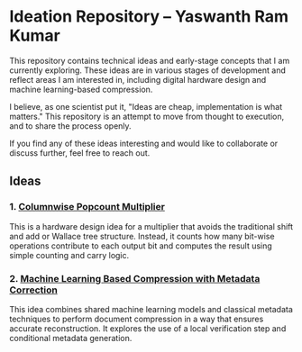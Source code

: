 # Ideation Repository – Yaswanth Ram Kumar

This repository contains technical ideas and early-stage concepts that I am currently exploring. These ideas are in various stages of development and reflect areas I am interested in, including digital hardware design and machine learning-based compression.

I believe, as one scientist put it, "Ideas are cheap, implementation is what matters." This repository is an attempt to move from thought to execution, and to share the process openly.

If you find any of these ideas interesting and would like to collaborate or discuss further, feel free to reach out.

## Ideas

### 1. [Columnwise Popcount Multiplier](./idea-01-columnwise-multiplier/)

This is a hardware design idea for a multiplier that avoids the traditional shift and add or Wallace tree structure. Instead, it counts how many bit-wise operations contribute to each output bit and computes the result using simple counting and carry logic.

### 2. [Machine Learning Based Compression with Metadata Correction](./idea-02-ml-compression-metadata/)

This idea combines shared machine learning models and classical metadata techniques to perform document compression in a way that ensures accurate reconstruction. It explores the use of a local verification step and conditional metadata generation.
